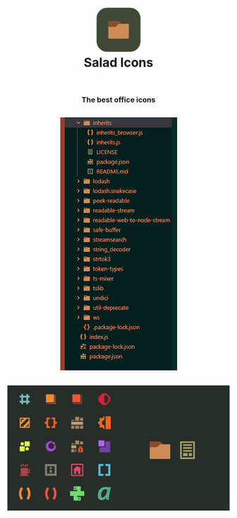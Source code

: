 <h1 align="center">
  <br>
    <img src="https://github.com/cenour4/Salad-icons/blob/main/logo.png" alt="logo" width="100">
  <br>
    Salad Icons
  <br><br>
 </h1>
 
 <h3 align="center">
  The best office icons
</h3>

<h2 align="center">
  <img src="https://github.com/cenour4/Salad-icons/blob/main/amostra-2.png" alt="amostra-1">
</h2>

<h2>
  <img src="https://github.com/cenour4/Salad-icons/blob/main/amostra-1.png" alt="amostra-2">
</h2>
